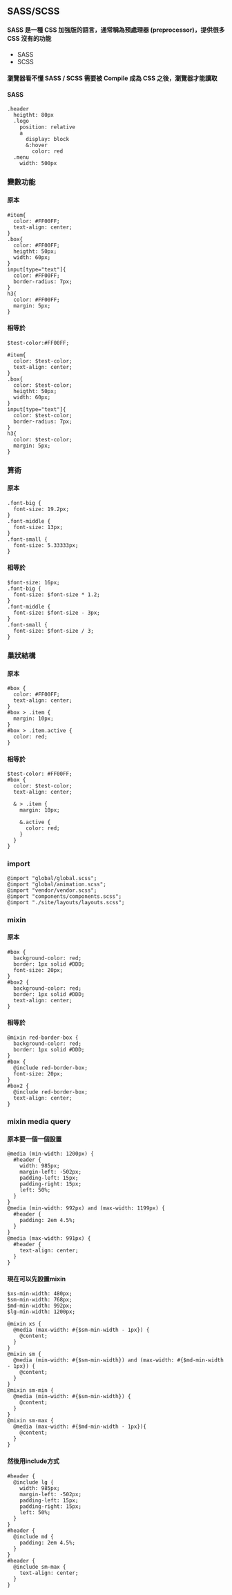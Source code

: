## SASS/SCSS

#### SASS 是一種 CSS 加強版的語言，通常稱為預處理器 (preprocessor)，提供很多 CSS 沒有的功能

- SASS
- SCSS

#### 瀏覽器看不懂 SASS / SCSS 需要被 Compile 成為 CSS 之後，瀏覽器才能讀取

#### SASS

```
.header
  heigtht: 80px
  .logo
    position: relative
    a
      display: block
      &:hover
        color: red
  .menu
    width: 500px
```

### 變數功能

#### 原本

```
#item{
  color: #FF00FF;
  text-align: center;
}
.box{
  color: #FF00FF;
  heigtht: 50px;
  width: 60px;
}
input[type="text"]{
  color: #FF00FF;
  border-radius: 7px;
}
h3{
  color: #FF00FF;
  margin: 5px;
}
```

#### 相等於

```
$test-color:#FF00FF;

#item{
  color: $test-color;
  text-align: center;
}
.box{
  color: $test-color;
  heigtht: 50px;
  width: 60px;
}
input[type="text"]{
  color: $test-color;
  border-radius: 7px;
}
h3{
  color: $test-color;
  margin: 5px;
}
```

### 算術

#### 原本

```
.font-big {
  font-size: 19.2px;
}
.font-middle {
  font-size: 13px;
}
.font-small {
  font-size: 5.33333px;
}
```

#### 相等於

```
$font-size: 16px;
.font-big {
  font-size: $font-size * 1.2;
}
.font-middle {
  font-size: $font-size - 3px;
}
.font-small {
  font-size: $font-size / 3;
}
```

### 巢狀結構

#### 原本

```
#box {
  color: #FF00FF;
  text-align: center;
}
#box > .item {
  margin: 10px;
}
#box > .item.active {
  color: red;
}
```

#### 相等於

```
$test-color: #FF00FF;
#box {
  color: $test-color;
  text-align: center;

  & > .item {
    margin: 10px;

    &.active {
      color: red;
    }
  }
}
```

### import

```
@import "global/global.scss";
@import "global/animation.scss";
@import "vendor/vendor.scss";
@import "components/components.scss";
@import "./site/layouts/layouts.scss";
```

### mixin

#### 原本

```
#box {
  background-color: red;
  border: 1px solid #DDD;
  font-size: 20px;
}
#box2 {
  background-color: red;
  border: 1px solid #DDD;
  text-align: center;
}
```

#### 相等於

```
@mixin red-border-box {
  background-color: red;
  border: 1px solid #DDD;
}
#box {
  @include red-border-box;
  font-size: 20px;
}
#box2 {
  @include red-border-box;
  text-align: center;
}
```

### mixin media query

#### 原本要一個一個設置

```
@media (min-width: 1200px) {
  #header {
    width: 985px;
    margin-left: -502px;
    padding-left: 15px;
    padding-right: 15px;
    left: 50%;
  }
}
@media (min-width: 992px) and (max-width: 1199px) {
  #header {
    padding: 2em 4.5%;
  }
}
@media (max-width: 991px) {
  #header {
    text-align: center;
  }
}
```

#### 現在可以先設置mixin

```
$xs-min-width: 480px;
$sm-min-width: 768px;
$md-min-width: 992px;
$lg-min-width: 1200px;

@mixin xs {
  @media (max-width: #{$sm-min-width - 1px}) {
    @content;
  }
}
@mixin sm {
  @media (min-width: #{$sm-min-width}) and (max-width: #{$md-min-width - 1px}) {
    @content;
  }
}
@mixin sm-min {
  @media (min-width: #{$sm-min-width}) {
    @content;
  }
}
@mixin sm-max {
  @media (max-width: #{$md-min-width - 1px}){
    @content;
  }
}
```

#### 然後用include方式

```
#header {
  @include lg {
    width: 985px;
    margin-left: -502px;
    padding-left: 15px;
    padding-right: 15px;
    left: 50%;
  }
}
#header {
  @include md {
    padding: 2em 4.5%;
  }
}
#header {
  @include sm-max {
    text-align: center;
  }
}
```

